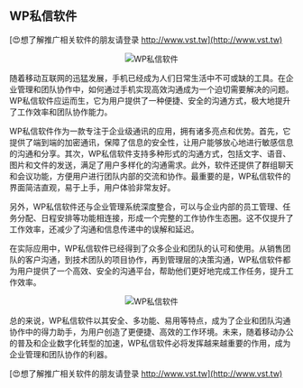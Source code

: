 ## **WP私信软件**

[😍想了解推广相关软件的朋友请登录 http://www.vst.tw](http://www.vst.tw)

 <center><img src="https://vst.tw/MP4/tuiguang/png/4.png" alt="WP私信软件"></center>

随着移动互联网的迅猛发展，手机已经成为人们日常生活中不可或缺的工具。在企业管理和团队协作中，如何通过手机实现高效沟通成为一个迫切需要解决的问题。WP私信软件应运而生，它为用户提供了一种便捷、安全的沟通方式，极大地提升了工作效率和团队协作能力。

WP私信软件作为一款专注于企业级通讯的应用，拥有诸多亮点和优势。首先，它提供了端到端的加密通讯，保障了信息的安全性，让用户能够放心地进行敏感信息的沟通和分享。其次，WP私信软件支持多种形式的沟通方式，包括文字、语音、图片和文件的发送，满足了用户多样化的沟通需求。此外，软件还提供了群组聊天和会议功能，方便用户进行团队内部的交流和协作。最重要的是，WP私信软件的界面简洁直观，易于上手，用户体验非常友好。

另外，WP私信软件还与企业管理系统深度整合，可以与企业内部的员工管理、任务分配、日程安排等功能相连接，形成一个完整的工作协作生态圈。这不仅提升了工作效率，还减少了沟通和信息传递中的误解和延迟。

在实际应用中，WP私信软件已经得到了众多企业和团队的认可和使用。从销售团队的客户沟通，到技术团队的项目协作，再到管理层的决策沟通，WP私信软件都为用户提供了一个高效、安全的沟通平台，帮助他们更好地完成工作任务，提升工作效率。

 <center><img src="https://vst.tw/MP4/tuiguang/png/5.png" alt="WP私信软件"></center>

总的来说，WP私信软件以其安全、多功能、易用等特点，成为了企业和团队沟通协作中的得力助手，为用户创造了更便捷、高效的工作环境。未来，随着移动办公的普及和企业数字化转型的加速，WP私信软件必将发挥越来越重要的作用，成为企业管理和团队协作的利器。

[😍想了解推广相关软件的朋友请登录 http://www.vst.tw](http://www.vst.tw)



